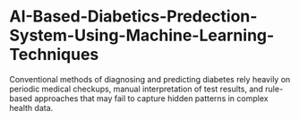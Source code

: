 # AI-Based-Diabetics-Predection-System-Using-Machine-Learning-Techniques
Conventional methods of diagnosing and predicting diabetes rely heavily on periodic medical checkups, manual interpretation of test results, and rule-based approaches that may fail to capture hidden patterns in complex health data. 
